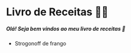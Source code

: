 # Livro de Receitas :man_cook: 

##### Olá! Seja bem vindos ao meu livro de receitas :cookie:  

- Strogonoff de frango

